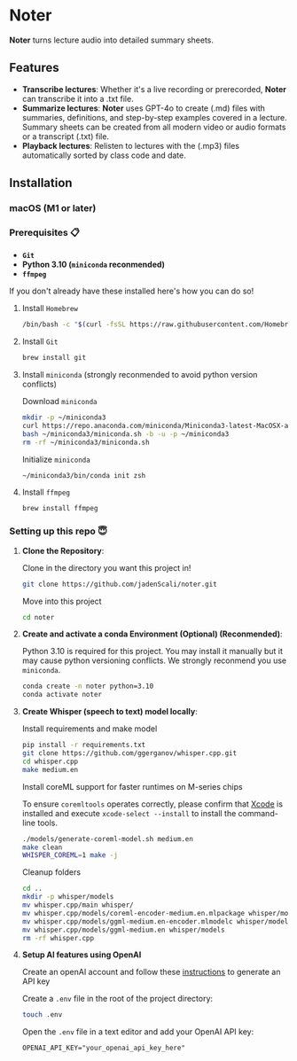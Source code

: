 # Noter

**Noter** turns lecture audio into detailed summary sheets.

## Features

- **Transcribe lectures**: Whether it's a live recording or prerecorded, **Noter** can transcribe it into a .txt file.
- **Summarize lectures**: **Noter** uses GPT-4o to create (.md) files with summaries, definitions, and step-by-step examples covered in a lecture. Summary sheets can be created from all modern video or audio formats or a transcript (.txt) file.
- **Playback lectures**: Relisten to lectures with the (.mp3) files automatically sorted by class code and date.

## Installation
### macOS (M1 or later)

### Prerequisites 📋
- **`Git`**
- **Python 3.10 (`miniconda` reconmended)**
- **`ffmpeg`**

If you don't already have these installed here's how you can do so!

1. Install `Homebrew`
     ```bash
     /bin/bash -c "$(curl -fsSL https://raw.githubusercontent.com/Homebrew/install/HEAD/install.sh)"
     ```

2. Install `Git`
     ```bash
     brew install git
     ```
     
3. Install `miniconda` (strongly reconmended to avoid python version conflicts)

   Download `miniconda`
     ```bash
     mkdir -p ~/miniconda3
     curl https://repo.anaconda.com/miniconda/Miniconda3-latest-MacOSX-arm64.sh -o ~/miniconda3/miniconda.sh
     bash ~/miniconda3/miniconda.sh -b -u -p ~/miniconda3
     rm -rf ~/miniconda3/miniconda.sh
     ```

   Initialize `miniconda`
     ```bash
     ~/miniconda3/bin/conda init zsh
     ```

4. Install `ffmpeg`
     ```bash
     brew install ffmpeg
     ```
  
### Setting up this repo 😇

1. **Clone the Repository**:

    Clone in the directory you want this project in!
    ```bash
    git clone https://github.com/jadenScali/noter.git
    ```

    Move into this project
    ```bash
    cd noter
    ```
    
2. **Create and activate a conda Environment (Optional) (Reconmended)**:

   Python 3.10 is required for this project. You may install it manually but it may cause python versioning conflicts. We strongly reconmend you use `miniconda`.
    ```bash
    conda create -n noter python=3.10
    conda activate noter
    ```

3. **Create Whisper (speech to text) model locally**:

   Install requirements and make model
    ```bash
    pip install -r requirements.txt
    git clone https://github.com/ggerganov/whisper.cpp.git
    cd whisper.cpp
    make medium.en
    ```

   Install coreML support for faster runtimes on M-series chips
   
   To ensure `coremltools` operates correctly, please confirm that [Xcode](https://developer.apple.com/xcode/) is installed and execute `xcode-select --install` to install the command-line tools.
     ```bash
     ./models/generate-coreml-model.sh medium.en
     make clean
     WHISPER_COREML=1 make -j
     ```

   Cleanup folders
     ```bash
     cd ..
     mkdir -p whisper/models
     mv whisper.cpp/main whisper/
     mv whisper.cpp/models/coreml-encoder-medium.en.mlpackage whisper/models
     mv whisper.cpp/models/ggml-medium.en-encoder.mlmodelc whisper/models
     mv whisper.cpp/models/ggml-medium.en whisper/models
     rm -rf whisper.cpp
     ```

4. **Setup AI features using OpenAI**

   Create an openAI account and follow these [instructions](https://help.openai.com/en/articles/8867743-assign-api-key-permissions) to generate an API key

   Create a `.env` file in the root of the project directory:
     ```bash
     touch .env
     ```
   Open the `.env` file in a text editor and add your OpenAI API key:
     ```env
     OPENAI_API_KEY="your_openai_api_key_here"
     ```

